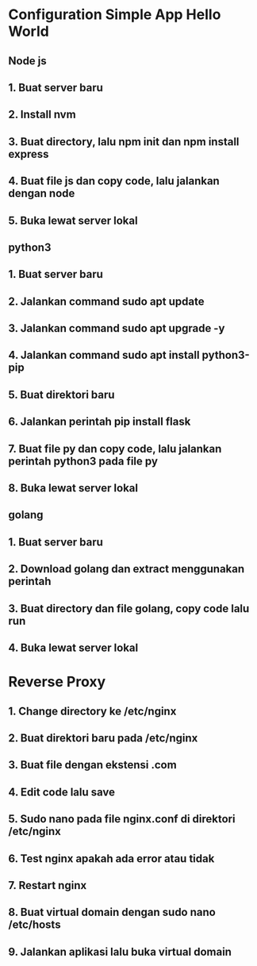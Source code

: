 # **Configuration Simple App Hello World**

## **Node js**

## 1. Buat server baru

## 2. Install nvm

## 3. Buat directory, lalu npm init dan npm install express

## 4. Buat file js dan copy code, lalu jalankan dengan node

## 5. Buka lewat server lokal

## **python3**

## 1. Buat server baru

## 2. Jalankan command sudo apt update

## 3. Jalankan command sudo apt upgrade -y

## 4. Jalankan command sudo apt install python3-pip

## 5. Buat direktori baru

## 6. Jalankan perintah pip install flask

## 7. Buat file py dan copy code, lalu jalankan perintah python3 pada file py

## 8. Buka lewat server lokal

## **golang**

## 1. Buat server baru

## 2. Download golang dan extract menggunakan perintah 

## 3. Buat directory dan file golang, copy code lalu run

## 4. Buka lewat server lokal

# **Reverse Proxy**

## 1. Change directory ke /etc/nginx

## 2. Buat direktori baru pada /etc/nginx

## 3. Buat file dengan ekstensi .com

## 4. Edit code lalu save

## 5. Sudo nano pada file nginx.conf di direktori /etc/nginx

## 6. Test nginx apakah ada error atau tidak

## 7. Restart nginx

## 8. Buat virtual domain dengan sudo nano /etc/hosts

## 9. Jalankan aplikasi lalu buka virtual domain
